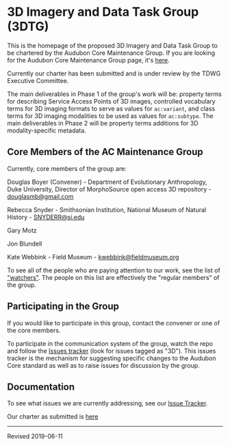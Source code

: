 # 3D Imagery and Data Task Group (3DTG)

This is the homepage of the proposed 3D Imagery and Data Task Group to be chartered by the Audubon Core Maintenance Group.  If you are looking for the Audubon Core Maintenance Group page, it's [here](https://github.com/tdwg/ac/blob/master/README.md).

Currently our charter has been submitted and is under review by the TDWG Executive Committee.

The main deliverables in Phase 1 of the group's work will be: property terms for describing Service Access Points of 3D images, controlled vocabulary terms for 3D imaging formats to serve as values for `ac:variant`, and class terms for 3D imaging modalities to be used as values for `ac:subtype`.  The main deliverables in Phase 2 will be property terms additions for 3D modality-specific metadata.  

## Core Members of the AC Maintenance Group

Currently, core members of the group are:

Douglas Boyer (Convener) - Department of Evolutionary Anthropology, Duke University, Director of MorphoSource open access 3D repository - [douglasmb@gmail.com](mailto:douglasmb@gmail.com)

Rebecca Snyder - Smithsonian Institution, National Museum of Natural History - [SNYDERR@si.edu](mailto:SNYDERR@si.edu)

Gary Motz

Jon Blundell

Kate Webbink - Field Museum - [kwebbink@fieldmuseum.org](mailto:kwebbink@fieldmuseum.org)

To see all of the people who are paying attention to our work, see the list of ["watchers"](https://github.com/tdwg/ac/watchers).  The people on this list are effectively the "regular members" of the group.

## Participating in the Group

If you would like to participate in this group, contact the convener or one of the core members.  

To participate in the communication system of the group, watch the repo and follow the [Issues tracker](https://github.com/tdwg/ac/issues) (look for issues tagged as "3D").  This issues tracker is the mechanism for suggesting specific changes to the Audubon Core standard as well as to raise issues for discussion by the group.

## Documentation

To see what issues we are currently addressing, see our [Issue Tracker](https://github.com/tdwg/ac/issues).  

Our charter as submitted is [here](https://github.com/tdwg/ac/blob/master/3d/charter_3d_task_group_of_audubon_core_2019-06-11.pdf)

---
Revised 2019-06-11
